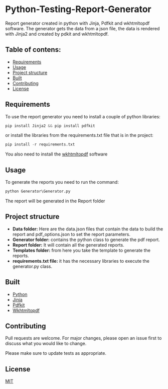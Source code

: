 # Python-Testing-Report-Generator

Report generator created in python with Jinja, Pdfkit and wkhtmltopdf software. The generator gets the data from a json file, the data is rendered with Jinja2 and created by pdkit and wkhtmltopdf.

## Table of contens:
* [Requirements](#Requirements)
* [Usage](#Usage)
* [Project structure](#Project-structure)
* [Built](#Built)
* [Contributing](#Contributing)
* [License](#License)

## Requirements

To use the report generator you need to install a couple of python libraries:

```python
pip install Jinja2 && pip install pdfkit
```
or install the libraries from the requirements.txt file that is in the project:
```python
pip install -r requirements.txt
```

You also need to install the [wkhtmltopdf](https://wkhtmltopdf.org/downloads.html ) software
## Usage
To generate the reports you need to run the command:

```python
python Generator\Generator.py
```
The report will be generated in the Report folder

## Project structure
* **Data folder:** Here are the data.json files that contain the data to build the report and pdf_options.json to set the report parameters.
* **Generator folder:** contains the python class to generate the pdf report.
* **Report folder:** It will contain all the generated reports.
* **Templates folder:** from here you take the template to generate the reports.
* **requirements.txt file:** it has the necessary libraries to execute the generator.py class.

## Built
* [Python](https://www.python.org/)
* [Jinja](https://palletsprojects.com/p/jinja/)
* [Pdfkit](https://pdfkit.org/)
* [Wkhtmltopdf](https://wkhtmltopdf.org/)

## Contributing
Pull requests are welcome. For major changes, please open an issue first to discuss what you would like to change.

Please make sure to update tests as appropriate.

## License
[MIT](https://choosealicense.com/licenses/mit/)